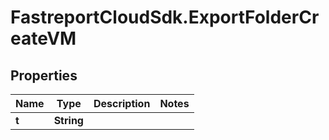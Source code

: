 # FastreportCloudSdk.ExportFolderCreateVM

## Properties

Name | Type | Description | Notes
------------ | ------------- | ------------- | -------------
**t** | **String** |  | 


